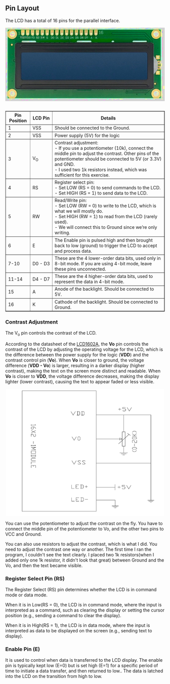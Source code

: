 ## Pin Layout

The LCD has a total of 16 pins for the parallel interface.

<img style="display: block; margin: auto;" alt="lcd1602" src="./images/lcd1602-pin-layout.jpg"/>

<br/>

 <table border="1" style="border-collapse: collapse; width: 100%;">
  <thead>
    <tr>
      <th>Pin Position</th>
      <th style="width:14%">LCD Pin</th>
      <th>Details</th>
    </tr>
  </thead>
  <tbody>
    <tr>
      <td>1</td>
      <td><span class="slanted-text black">VSS</span></td>
      <td>Should be connected to the Ground.</td>
    </tr>
    <tr>
      <td>2</td>
      <td><span class="slanted-text red">VSS</span></td>
      <td>Power supply (5V) for the logic</td>
    </tr>
    <tr>
      <td>3</td>
      <td><span class="slanted-text purple">V<sub>O</sub></span></td>
      <td>
        Contrast adjustment:<br>
        - If you use a potentiometer (10k), connect the middle pin to adjust the contrast. Other pins of the potentiometer should be connected to 5V (or 3.3V) and GND.<br>
        - I used two 1k resistors instead, which was sufficient for this exercise.
      </td>
    </tr>
    <tr>
      <td>4</td>
      <td><span class="slanted-text indigo">RS</span></td>
      <td>
        Register select pin:<br>
        - Set LOW (RS = 0) to send commands to the LCD.<br>
        - Set HIGH (RS = 1) to send data to the LCD.
      </td>
    </tr>
    <tr>
      <td>5</td>
      <td><span class="slanted-text brown">RW</span></td>
      <td>
        Read/Write pin:<br>
        - Set LOW (RW = 0) to write to the LCD, which is what we will mostly do.<br>
        - Set HIGH (RW = 1) to read from the LCD (rarely used).<br>
        - We will connect this to Ground since we’re only writing.
      </td>
    </tr>
    <tr>
      <td>6</td>
      <td><span class="slanted-text green">E</span></td>
      <td>
        The Enable pin is pulsed high and then brought back to low (ground) to trigger the LCD to accept and process data.
      </td>
    </tr>
    <tr>
      <td>7-10</td>
      <td><span class="slanted-text black">D0 - D3</span></td>
      <td>These are the 4 lower-order data bits, used only in 8-bit mode. If you are using 4-bit mode, leave these pins unconnected.</td>
    </tr>
    <tr>
      <td>11-14</td>
      <td><span class="slanted-text blue">D4 - D7</span></td>
      <td>These are the 4 higher-order data bits, used to represent the data in 4-bit mode.</td>
    </tr>
    <tr>
      <td>15</td>
      <td><span class="slanted-text red">A</span></td>
      <td>Anode of the backlight. Should be connected to 5V.</td>
    </tr>
    <tr>
      <td>16</td>
      <td><span class="slanted-text black">K</span></td>
      <td>Cathode of the backlight. Should be connected to Ground.</td>
    </tr>
  </tbody>
</table>
 

### Contrast Adjustment
The V<sub>o</sub> pin  controls the contrast of the LCD. 

According to the datasheet of the [LCD1602A](https://www.openhacks.com/uploadsproductos/eone-1602a1.pdf), the **Vo** pin controls the contrast of the LCD by adjusting the operating voltage for the LCD, which is the difference between the power supply for the logic (**VDD**) and the contrast control pin (**Vo**). When **Vo** is closer to ground, the voltage difference (**VDD - Vo**) is larger, resulting in a darker display (higher contrast), making the text on the screen more distinct and readable. When **Vo** is closer to **VDD**, the voltage difference decreases, making the display lighter (lower contrast), causing the text to appear faded or less visible.

<img style="display: block; margin: auto;width:500px;" alt="lcd1602" src="./images/power-supply.png"/>

You can use the potentiometer to adjust the contrast on the fly. You have to connect the middle pin of the potentiometer to Vo, and the other two pins to VCC and Ground.

You can also use resistors to adjust the contrast, which is what I did. You need to adjust the contrast one way or another. The first time I ran the program, I couldn't see the text clearly. I placed two 1k resistors(when I added only one 1k resistor, it didn't look that great) between Ground and the Vo, and then the text became visible.

 
### Register Select Pin (RS)
The Register Select (RS) pin determines whether the LCD is in command mode or data mode. 

When it is in Low(RS = 0), the LCD is in command mode, where the input is interpreted as a command, such as clearing the display or setting the cursor position (e.g., sending a command to clear the display). 

When it is in High(RS = 1), the LCD is in data mode, where the input is interpreted as data to be displayed on the screen (e.g., sending text to display).


### Enable Pin (E)
It is used to control when data is transferred to the LCD display. The enable pin is typically kept low (E=0) but is set high (E=1) for a specific period of time to initiate a data transfer, and then returned to low.. The data is latched into the LCD on the transition from high to low.
